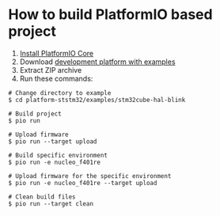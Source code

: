 How to build PlatformIO based project
=====================================

1. [Install PlatformIO Core](http://docs.platformio.org/page/core.html)
2. Download [development platform with examples](https://github.com/platformio/platform-ststm32/archive/develop.zip)
3. Extract ZIP archive
4. Run these commands:

```shell
# Change directory to example
$ cd platform-ststm32/examples/stm32cube-hal-blink

# Build project
$ pio run

# Upload firmware
$ pio run --target upload

# Build specific environment
$ pio run -e nucleo_f401re

# Upload firmware for the specific environment
$ pio run -e nucleo_f401re --target upload

# Clean build files
$ pio run --target clean
```

